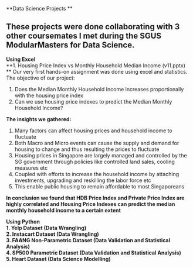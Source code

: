 **Data Science Projects  **
## These projects were done collaborating with 3 other coursemates I met during the SGUS ModularMasters for Data Science.

**Using Excel**  
**1. Housing Price Index vs Monthly Household Median Income (v11.pptx)  **
Our very first hands-on assignment was done using excel and statistics. The objective of our project:  
1. Does the Median Monthly Household Income increases proportionally with the housing price index
2. Can we use housing price indexes to predict the Median Monthly Household Income? 

**The insights we gathered:**
1. Many factors can affect housing prices and household income to fluctuate  
2. Both Macro and Micro events can cause the supply and demand for housing to change and thus resulting the prices to fluctuate  
3. Housing prices in Singapore are largely managed and controlled by the SG government through policies like controlled land sales, cooling measures etc  
4. Coupled with efforts to increase the household income by attaching investments, upgrading and reskilling the labor force etc  
5. This enable public housing to remain affordable to most Singaporeans  

**In conclusion we found that HDB Price Index and Private Price Index are highly correlated and Housing Price Indexes can predict the median monthly household income to a certain extent**  

**Using Python**  
**1. Yelp Dataset (Data Wrangling)**    
**2. Instacart Dataset (Data Wrangling)**  
**3. FAANG Non-Parametric Dataset (Data Validation and Statistical Analysis)**  
**4. SP500 Parametric Dataset (Data Validation and Statistical Analysis)**  
**5. Heart Dataset (Data Science Modelling)**  
